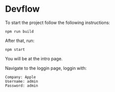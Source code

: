 # Devflow

To start the project follow the following instructions:
```
npm run build
```

After that,  run:
```
npm start
```

You will be at the intro page.

Navigate to the loggin page, loggin with:
```
Company: Apple
Username: admin
Password: admin
```
